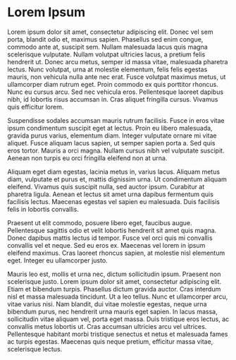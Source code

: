# Lorem Ipsum

Lorem ipsum dolor sit amet, consectetur adipiscing elit. Donec vel sem porta, blandit odio et, maximus sapien. Phasellus sed enim congue, commodo ante at, suscipit sem. Nullam malesuada lacus quis magna scelerisque vulputate. Nullam volutpat ultricies lacus, a pretium felis hendrerit ut. Donec arcu metus, semper id massa vitae, malesuada pharetra lectus. Nunc volutpat, urna at molestie elementum, felis felis egestas mauris, non vehicula nulla ante nec erat. Fusce volutpat maximus metus, ut ullamcorper diam rutrum eget. Proin commodo ex quis porttitor rhoncus. Nunc eu cursus arcu. Sed nec vehicula eros. Pellentesque laoreet dapibus nibh, id lobortis risus accumsan in. Cras aliquet fringilla cursus. Vivamus quis efficitur lorem.

Suspendisse sodales accumsan mauris rutrum facilisis. Fusce in eros vitae ipsum condimentum suscipit eget at lectus. Proin eu libero malesuada, gravida purus varius, elementum diam. Integer vulputate ornare mi vitae aliquet. Fusce aliquam lacus sapien, ut semper sapien porta a. Sed quis eros tortor. Mauris a orci magna. Nullam cursus nibh vel vulputate suscipit. Aenean non turpis eu orci fringilla eleifend non at urna.

Aliquam eget diam egestas, lacinia metus in, varius lacus. Aliquam metus diam, vulputate et purus et, mattis dignissim urna. Ut condimentum aliquam eleifend. Vivamus quis suscipit nulla, sed auctor ipsum. Curabitur at pharetra ligula. Aenean et lectus sit amet urna dapibus fermentum quis facilisis lectus. Maecenas egestas vel sapien eu malesuada. Duis facilisis felis in lobortis convallis.

Praesent ut elit commodo, posuere libero eget, faucibus augue. Pellentesque sagittis odio et velit lobortis hendrerit sit amet quis magna. Donec dapibus mattis lectus id tempor. Fusce vel orci quis mi convallis convallis vel et neque. Sed eu eros ex. Maecenas vel lorem in ipsum eleifend maximus. Cras laoreet rhoncus sapien, at molestie nisl elementum eget. Integer eu ullamcorper justo.

Mauris leo est, mollis et urna nec, dictum sollicitudin ipsum. Praesent non scelerisque justo. Lorem ipsum dolor sit amet, consectetur adipiscing elit. Etiam et bibendum turpis. Phasellus dictum gravida auctor. Cras interdum nisl et massa malesuada tincidunt. Ut a leo tellus. Nunc et ullamcorper arcu, vitae varius nisi. Nam blandit, dui vitae molestie egestas, neque urna bibendum purus, nec hendrerit urna mauris eget sapien. In lacus massa, sollicitudin vitae aliquam vel, porta eget massa. Duis tristique eros lectus, ac convallis metus lobortis ut. Cras accumsan ultricies arcu vel ultrices. Pellentesque habitant morbi tristique senectus et netus et malesuada fames ac turpis egestas. Maecenas quis neque pretium, efficitur massa vitae, scelerisque lectus.